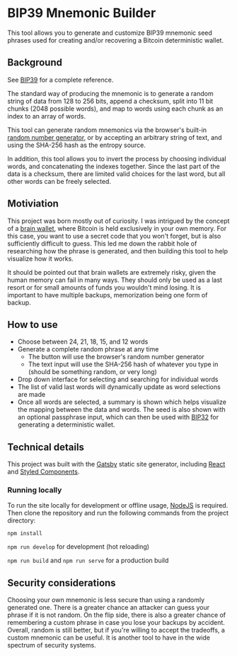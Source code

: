 # BIP39 Mnemonic Builder

This tool allows you to generate and customize BIP39 mnemonic seed phrases used for creating and/or recovering a Bitcoin deterministic wallet.

## Background

See [BIP39](https://github.com/bitcoin/bips/blob/master/bip-0039.mediawiki) for a complete reference.

The standard way of producing the mnemonic is to generate a random string of data from 128 to 256 bits, append a checksum, split into 11 bit chunks (2048 possible words), and map to words using each chunk as an index to an array of words.

This tool can generate random mnemonics via the browser's built-in [random number generator](https://developer.mozilla.org/en-US/docs/Web/API/Crypto/getRandomValues), or by accepting an arbitrary string of text, and using the SHA-256 hash as the entropy source.

In addition, this tool allows you to invert the process by choosing individual words, and concatenating the indexes together. Since the last part of the data is a checksum, there are limited valid choices for the last word, but all other words can be freely selected.

## Motiviation

This project was born mostly out of curiosity. I was intrigued by the concept of a [brain wallet](https://en.bitcoin.it/wiki/Brainwallet), where Bitcoin is held exclusively in your own memory. For this case, you want to use a secret code that you won't forget, but is also sufficiently difficult to guess. This led me down the rabbit hole of researching how the phrase is generated, and then building this tool to help visualize how it works. 

It should be pointed out that brain wallets are extremely risky, given the human memory can fail in many ways. They should only be used as a last resort or for small amounts of funds you wouldn't mind losing. It is important to have multiple backups, memorization being one form of backup.

## How to use

-   Choose between 24, 21, 18, 15, and 12 words
-   Generate a complete random phrase at any time
    - The button will use the browser's random number generator
    - The text input will use the SHA-256 hash of whatever you type in (should be something random, or very long)
-   Drop down interface for selecting and searching for individual words
-   The list of valid last words will dynamically update as word selections are made
-   Once all words are selected, a summary is shown which helps visualize the mapping between the data and words. The seed is also shown with an optional passphrase input, which can then be used with [BIP32](https://github.com/bitcoin/bips/blob/master/bip-0032.mediawiki) for generating a deterministic wallet.

## Technical details

This project was built with the [Gatsby](https://www.gatsbyjs.org) static site generator, including [React](https://reactjs.org) and [Styled Components](https://www.styled-components.com/).

### Running locally

To run the site locally for development or offline usage, [NodeJS](https://nodejs.org/en/download/) is required. Then clone the repository and run the following commands from the project directory:

`npm install`

`npm run develop` for development (hot reloading)

`npm run build` and `npm run serve` for a production build

## Security considerations

Choosing your own mnemonic is less secure than using a randomly generated one. There is a greater chance an attacker can guess your phrase if it is not random. On the flip side, there is also a greater chance of remembering a custom phrase in case you lose your backups by accident. Overall, random is still better, but if you're willing to accept the tradeoffs, a custom mnemonic can be useful. It is another tool to have in the wide spectrum of security systems.

